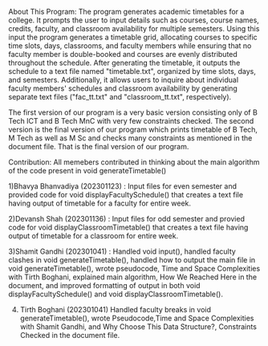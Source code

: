 About This Program:
The program generates academic timetables for a college. It prompts the user to input details such as courses, course names, credits, faculty, and classroom availability for multiple semesters. Using this input the program
generates a timetable grid, allocating courses to specific time slots, days, classrooms, and faculty members while ensuring that no faculty member is double-booked and courses are evenly distributed throughout the schedule. 
After generating the timetable, it outputs the schedule to a text file named "timetable.txt", organized by time slots, days, and semesters. Additionally, it allows users to inquire about individual faculty members' schedules 
and classroom availability by generating separate text files ("fac_tt.txt" and "classroom_tt.txt", respectively).

The first version of our program is a very basic version consisting only of B Tech ICT and B Tech MnC with very few constraints checked. The second version is the final version of our program which prints timetable of B Tech,
M Tech as well as M Sc and checks many constraints as mentioned in the document file. That is the final version of our program.

Contribution:
All memebers contributed in thinking about the main algorithm of the code present in void generateTimetable()

1)Bhavya Bhanvadiya (202301123) : Input files for even semester and provided code for void displayFacultySchedule() that creates a text file having output of timetable for a faculty for entire week.

2)Devansh Shah (202301136) : Input files for odd semester and provied code for void displayClassroomTimetable() that creates a text file having output of timetable for a classroom for entire week.

3)Shamit Gandhi (202301041) : Handled void input(), handled faculty clashes in void generateTimetable(), handled how to output the main file in void generateTimetable(), wrote pseudocode, Time and Space Complexities with 
Tirth Boghani, explained main algorithm, How We Reached Here in the document, and improved formatting of output in both void displayFacultySchedule() and void displayClassroomTimetable(). 

4) Tirth Boghani (202301041) Handled faculty breaks in void generateTimetable(), wrote Pseudocode,Time and Space Complexities with Shamit Gandhi, and Why Choose This Data Structure?, Constraints Checked in the document file.
